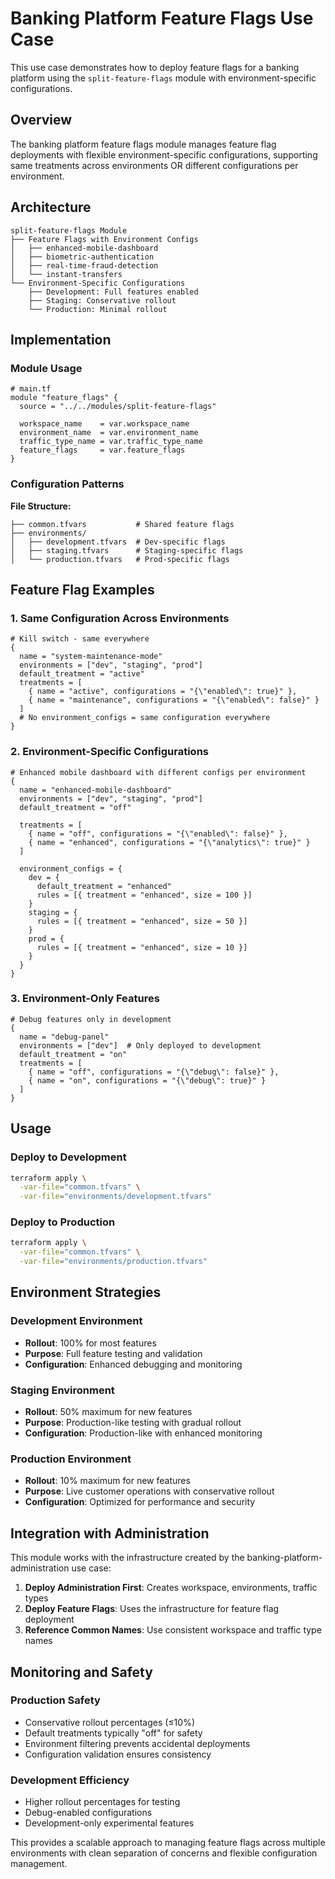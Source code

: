# Banking Platform Feature Flags Use Case

This use case demonstrates how to deploy feature flags for a banking platform using the `split-feature-flags` module with environment-specific configurations.

## Overview

The banking platform feature flags module manages feature flag deployments with flexible environment-specific configurations, supporting same treatments across environments OR different configurations per environment.

## Architecture

```
split-feature-flags Module
├── Feature Flags with Environment Configs
│   ├── enhanced-mobile-dashboard
│   ├── biometric-authentication  
│   ├── real-time-fraud-detection
│   └── instant-transfers
└── Environment-Specific Configurations
    ├── Development: Full features enabled
    ├── Staging: Conservative rollout
    └── Production: Minimal rollout
```

## Implementation

### Module Usage

```hcl
# main.tf
module "feature_flags" {
  source = "../../modules/split-feature-flags"

  workspace_name    = var.workspace_name
  environment_name  = var.environment_name
  traffic_type_name = var.traffic_type_name
  feature_flags     = var.feature_flags
}
```

### Configuration Patterns

**File Structure:**
```
├── common.tfvars           # Shared feature flags
├── environments/
│   ├── development.tfvars  # Dev-specific flags
│   ├── staging.tfvars      # Staging-specific flags
│   └── production.tfvars   # Prod-specific flags
```

## Feature Flag Examples

### 1. Same Configuration Across Environments

```hcl
# Kill switch - same everywhere
{
  name = "system-maintenance-mode"
  environments = ["dev", "staging", "prod"]
  default_treatment = "active"
  treatments = [
    { name = "active", configurations = "{\"enabled\": true}" },
    { name = "maintenance", configurations = "{\"enabled\": false}" }
  ]
  # No environment_configs = same configuration everywhere
}
```

### 2. Environment-Specific Configurations

```hcl
# Enhanced mobile dashboard with different configs per environment
{
  name = "enhanced-mobile-dashboard"
  environments = ["dev", "staging", "prod"]
  default_treatment = "off"
  
  treatments = [
    { name = "off", configurations = "{\"enabled\": false}" },
    { name = "enhanced", configurations = "{\"analytics\": true}" }
  ]
  
  environment_configs = {
    dev = {
      default_treatment = "enhanced"
      rules = [{ treatment = "enhanced", size = 100 }]
    }
    staging = {
      rules = [{ treatment = "enhanced", size = 50 }]
    }
    prod = {
      rules = [{ treatment = "enhanced", size = 10 }]
    }
  }
}
```

### 3. Environment-Only Features

```hcl
# Debug features only in development
{
  name = "debug-panel"
  environments = ["dev"]  # Only deployed to development
  default_treatment = "on"
  treatments = [
    { name = "off", configurations = "{\"debug\": false}" },
    { name = "on", configurations = "{\"debug\": true}" }
  ]
}
```

## Usage

### Deploy to Development
```bash
terraform apply \
  -var-file="common.tfvars" \
  -var-file="environments/development.tfvars"
```

### Deploy to Production  
```bash
terraform apply \
  -var-file="common.tfvars" \
  -var-file="environments/production.tfvars"
```

## Environment Strategies

### Development Environment
- **Rollout**: 100% for most features
- **Purpose**: Full feature testing and validation
- **Configuration**: Enhanced debugging and monitoring

### Staging Environment
- **Rollout**: 50% maximum for new features
- **Purpose**: Production-like testing with gradual rollout
- **Configuration**: Production-like with enhanced monitoring

### Production Environment
- **Rollout**: 10% maximum for new features
- **Purpose**: Live customer operations with conservative rollout
- **Configuration**: Optimized for performance and security

## Integration with Administration

This module works with the infrastructure created by the banking-platform-administration use case:

1. **Deploy Administration First**: Creates workspace, environments, traffic types
2. **Deploy Feature Flags**: Uses the infrastructure for feature flag deployment
3. **Reference Common Names**: Use consistent workspace and traffic type names

## Monitoring and Safety

### Production Safety
- Conservative rollout percentages (≤10%)
- Default treatments typically "off" for safety
- Environment filtering prevents accidental deployments
- Configuration validation ensures consistency

### Development Efficiency  
- Higher rollout percentages for testing
- Debug-enabled configurations
- Development-only experimental features

This provides a scalable approach to managing feature flags across multiple environments with clean separation of concerns and flexible configuration management.